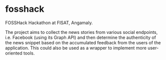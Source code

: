 # fosshack
FOSSHack Hackathon at FISAT, Angamaly.

The project aims to collect the news stories from various social endpoints, i.e. Facebook (using its Graph API) and then determine the authenticity of the news snippet based on the accumulated feedback from the users of the application. This could also be used as a wrapper to implement more user-oriented tools.
